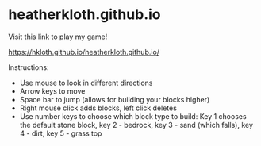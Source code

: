 # heatherkloth.github.io
Visit this link to play my game!

https://hkloth.github.io/heatherkloth.github.io/

Instructions:
- Use mouse to look in different directions
- Arrow keys to move
- Space bar to jump (allows for building your blocks higher)
- Right mouse click adds blocks, left click deletes
- Use number keys to choose which block type to build: Key 1 chooses the default stone block, key 2 - bedrock, key 3 - sand (which falls), key 4 - dirt, key 5 - grass top
